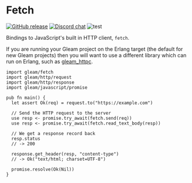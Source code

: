 # Fetch

<a href="https://github.com/gleam-lang/fetch/releases"><img src="https://img.shields.io/github/release/gleam-lang/fetch" alt="GitHub release"></a>
<a href="https://discord.gg/Fm8Pwmy"><img src="https://img.shields.io/discord/768594524158427167?color=blue" alt="Discord chat"></a>
![test](https://github.com/gleam-lang/fetch/workflows/test/badge.svg?branch=main)

Bindings to JavaScript's built in HTTP client, `fetch`.

If you are running your Gleam project on the Erlang target (the default
for new Gleam projects) then you will want to use a different library
which can run on Erlang, such as [gleam_httpc](https://github.com/gleam-lang/httpc).

```gleam
import gleam/fetch
import gleam/http/request
import gleam/http/response
import gleam/javascript/promise

pub fn main() {
  let assert Ok(req) = request.to("https://example.com")

  // Send the HTTP request to the server
  use resp <- promise.try_await(fetch.send(req))
  use resp <- promise.try_await(fetch.read_text_body(resp))

  // We get a response record back
  resp.status
  // -> 200

  response.get_header(resp, "content-type")
  // -> Ok("text/html; charset=UTF-8")

  promise.resolve(Ok(Nil))
}
```
